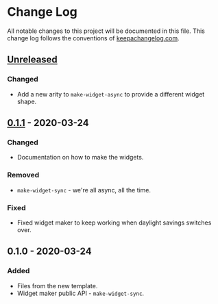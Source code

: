 # Change Log
All notable changes to this project will be documented in this file. This change log follows the conventions of [keepachangelog.com](http://keepachangelog.com/).

## [Unreleased]
### Changed
- Add a new arity to `make-widget-async` to provide a different widget shape.

## [0.1.1] - 2020-03-24
### Changed
- Documentation on how to make the widgets.

### Removed
- `make-widget-sync` - we're all async, all the time.

### Fixed
- Fixed widget maker to keep working when daylight savings switches over.

## 0.1.0 - 2020-03-24
### Added
- Files from the new template.
- Widget maker public API - `make-widget-sync`.

[Unreleased]: https://github.com/your-name/slink/compare/0.1.1...HEAD
[0.1.1]: https://github.com/your-name/slink/compare/0.1.0...0.1.1
